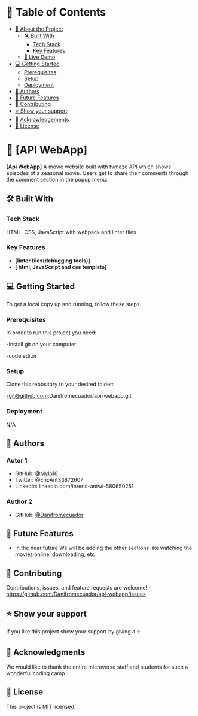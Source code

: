 # 📗 Table of Contents

- [📖 About the Project](#about-project)
  - [🛠 Built With](#built-with)
    - [Tech Stack](#tech-stack)
    - [Key Features](#key-features)
  - [🚀 Live Demo](#live-demo)
- [💻 Getting Started](#getting-started)
  - [Prerequisites](#prerequisites)
  - [Setup](#setup)
  - [Deployment](#triangular_flag_on_post-deployment)
- [👥 Authors](#authors)
- [🔭 Future Features](#future-features)
- [🤝 Contributing](#contributing)
- [⭐️ Show your support](#support)
- [🙏 Acknowledgements](#acknowledgements)
- [📝 License](#license)

# 📖 [API WebApp] <a name="about-project"></a>

**[Api WebApp]** A movie website built with tvmaze API which shows episodes of a seasonal movie. Users get to share their comments through the comment section in the popup menu.

## 🛠 Built With <a name="built-with"></a>

### Tech Stack <a name="tech-stack"></a>

HTML, CSS, JavaScript with webpack and linter files

### Key Features <a name="key-features"></a>

- **[linter files(debugging tools)]**
- **[ html, JavaScript and css template]**



## 💻 Getting Started <a name="getting-started"></a>

To get a local copy up and running, follow these steps.

### Prerequisites

In order to run this project you need:

-Install git on your computer

-code editor


### Setup

Clone this repository to your desired folder:

-git@github.com:Danifromecuador/api-webapp.git

### Deployment

N/A


## 👥 Authors <a name="authors"></a>

### Autor 1
- GitHub: [@Mylo16](https://github.com/Mylo16)
- Twitter: @EricAnt33872607
- LinkedIn: linkedin.com/in/eric-antwi-580650251

### Author 2
- GitHub: [@Danifromecuador](https://github.com/Danifromecuador)

## 🔭 Future Features <a name="future-features"></a>

- In the near future We will be adding the other sections like watching the movies online, downloading, etc

## 🤝 Contributing <a name="contributing"></a>

Contributions, issues, and feature requests are welcome!
-https://github.com/Danifromecuador/api-webapp/issues

## ⭐️ Show your support <a name="support"></a>

If you like this project show your support by giving a ⭐️

## 🙏 Acknowledgments <a name="acknowledgements"></a>

We would like to thank the entire microverse staff and students for such a wonderful coding camp

## 📝 License <a name="license"></a>

This project is [MIT](./MIT.md) licensed.

